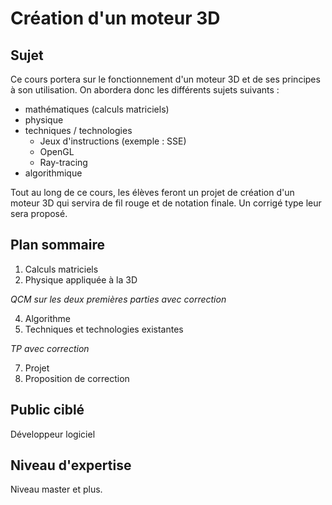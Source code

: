 # Création d'un moteur 3D

## Sujet 


Ce cours portera sur le fonctionnement d'un moteur 3D et de ses principes à son utilisation. 
On abordera donc les différents sujets suivants :

* mathématiques (calculs matriciels)
* physique 
* techniques / technologies
  * Jeux d'instructions (exemple : SSE)
  * OpenGL
  * Ray-tracing
* algorithmique

Tout au long de ce cours, les élèves feront un projet de création d'un moteur 3D qui servira de fil rouge et de notation finale. 
Un corrigé type leur sera proposé.

## Plan sommaire

1. Calculs matriciels
2. Physique appliquée à la 3D

*QCM sur les deux premières parties avec correction*

4. Algorithme
5. Techniques et technologies existantes

*TP avec correction*

7. Projet
8. Proposition de correction


## Public ciblé

Développeur logiciel 

## Niveau d'expertise

Niveau master et plus.